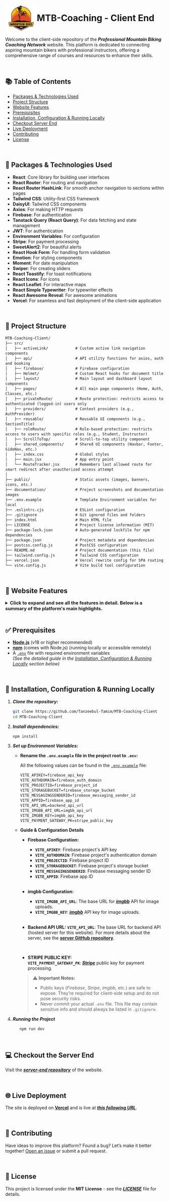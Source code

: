 <h1 style="display: flex; align-items: center;">
    <img src="./documentation/logo.png" alt="Logo" width="100"/>
    <span>MTB-Coaching - Client End</span>
</h1>

Welcome to the client-side repository of the **_Professional Mountain Biking Coaching Network_** website. This platform is dedicated to connecting aspiring mountain bikers with professional instructors, offering a comprehensive range of courses and resources to enhance their skills.

<br>

## 📚 Table of Contents
- [Packages & Technologies Used](#-packages--technologies-used)
- [Project Structure](#-project-structure)
- [Website Features](#-website-features)
- [Prerequisites](#-prerequisites)
- [Installation, Configuration & Running Locally](#-installation-configuration--running-locally)
- [Checkout Server End](#-checkout-the-server-end)
- [Live Deployment](#-live-deployment)
- [Contributing](#-contributing)
- [License](#-license)

<br>

## 🧰 Packages & Technologies Used

- **React**: Core library for building user interfaces
- **React Router**: For routing and navigation
- **React Router HashLink**: For smooth anchor navigation to sections within pages
- **Tailwind CSS**: Utility-first CSS framework
- **DaisyUI**: Tailwind CSS components
- **Axios**: For making HTTP requests
- **Firebase**: For authentication
- **Tanstack Query (React Query)**: For data fetching and state management
- **JWT**: For authentication
- **Environment Variables**: For configuration
- **Stripe**: For payment processing
- **SweetAlert2**: For beautiful alerts
- **React Hook Form**: For handling form validation
- **Emotion**: For styling components
- **Moment**: For date manipulation
- **Swiper**: For creating sliders
- **React Toastify**: For toast notifications
- **React Icons**: For icons
- **React Leaflet**: For interactive maps
- **React Simple Typewriter**: For typewriter effects
- **React Awesome Reveal**: For awesome animations
- **Vercel**: For seamless and fast deployment of the client-side application

<br>

## 📁 Project Structure

```
MTB-Coaching-Client/
├── src/                       
│   ├── activeLink/            # Custom active link navigation components
│   ├── api/                   # API utility functions for axios, auth and booking
│   ├── firebase/              # Firebase configuration
│   ├── Helmet/                # Custom React hooks for document title
│   ├── layout/                # Main layout and dashboard layout components
│   ├── pages/                 # All main page components (Home, Auth, Classes, etc.)
│   ├── privateRoute/          # Route protection: restricts access to authenticated (logged-in) users only
│   ├── providers/             # Context providers (e.g., AuthProvider)
│   ├── reusable/              # Reusable UI components (e.g., SectionTitle)
│   ├── roleRoute/             # Role-based protection: restricts access to users with specific roles (e.g., Student, Instructor)
│   ├── ScrollToTop/           # Scroll-to-top utility component
│   ├── shared_components/     # Shared UI components (Navbar, Footer, SideNav, etc.)
│   ├── index.css              # Global styles
│   ├── main.jsx               # App entry point
│   └── RouteTracker.jsx       # Remembers last allowed route for smart redirect after unauthorized access attempt
│
├── public/                    # Static assets (images, banners, icons, etc.)
├── documentation/             # Project screenshots and documentation images
├── .env.example               # Template Environment variables for local 
├── .eslintrc.cjs              # ESLint configuration
├── .gitignore                 # Git ignored files and folders
├── index.html                 # Main HTML file
├── LICENSE                    # Project license information (MIT)
├── package-lock.json          # Auto-generated lockfile for npm dependencies
├── package.json               # Project metadata and dependencies
├── postcss.config.js          # PostCSS configuration
├── README.md                  # Project documentation (this file)
├── tailwind.config.js         # Tailwind CSS configuration
├── vercel.json                # Vercel rewrite config for SPA routing
└── vite.config.js             # Vite build tool configuration
```

<br>

## 🚀 Website Features

<details>
<summary>
   <span style="font-size:1.05em; font-weight:bold;">
      Click to expand and see all the features in detail. Below is a summary of the platform's main highlights.
   </span>
</summary>
</summary>

<br>


- ***Visually Appealing Design:*** The website is designed with a unique and visually appealing layout, ensuring proper alignment, color contrast, and customization of component libraries.
   <p align="center">
      <img src="documentation/visually-appealing-design.png" width="750" alt="Banner"/>
   </p>

<br>

- ***Dynamic Home Page:*** Includes a slider, typewriter animation, popular instructors/courses, and embedded YouTube bike hack videos.
   <p align="center">
      <img src="documentation/dynamic-home-page.png" width="650" alt="Home 1"/>
   </p>

<br>

- ***Footer:*** A meaningful footer is present on all pages except dashboard, including a mini map, ensuring consistency and providing essential links or information.
   <p align="center">
      <img src="documentation/footer.png" width="750" alt="Banner"/>
   </p>

<br>

- ***Responsive Design:*** The entire website is built to be mobile-friendly and adapts seamlessly to smartphones.
   <p align="center">
      <img src="documentation/responsive.png" width="300" alt="Home 1"/>
   </p>

<br>

- ***Authentication:*** Users can register as instructors or students and log in using their registered email and password or social accounts.
   - ***Register:***
      - ***As Student:***
         <p align="center">
            <img src="documentation/registration-1.png" width="750"  alt="Student Registration"/>
         </p>

      - ***As Instructor:***
         <p align="center">
            <img src="documentation/registration-2.png" width="750"  alt="Student Registration"/>
         </p>

      - Both students and instructors can register by providing their name, email, contact number, address, gender, password, and a profile image.
      - Passwords must meet security requirements (minimum length, uppercase, digit, special character).
      - After registration, a verification email is sent to activate the account.

  <br>

  - ***Email Verification:***
      <p align="center">
         <img src="documentation/email-verification.png" width="750" alt="Login1"/>
      </p>
      <p align="center">
         <img src="documentation/email-verification-mail.png" width="750" alt="Login1"/>
      </p>

      - After registration, a verification email is sent to the user's email address.
      - Users must verify their email before they can log in.
      - If a user tries to log in without verifying their email, they will be prompted to verify first and logged out automatically.
      - A success message is shown after registration, instructing users to check their email for the verification link.

    <br>

   - ***Login:***
      <p align="center">
         <img src="documentation/login.png" width="750" alt="Login1"/>
      </p>

      - Captcha validation is required for login to enhance security.
      - Social login options ***(Google and Facebook)*** are also available for quick access.
      - Only users with verified emails can log in.

  <br>

  - ***Password Reset:***
      - ***Forgot Password:***
         <p align="center">
            <img src="documentation/password-reset.png" width="750" alt="Login1"/>
         </p>
         <p align="center">
            <img src="documentation/password-reset-mail.png" width="750" alt="Login1"/>
         </p>

         - Users can reset their password by clicking ***`Forgot password?`*** and entering their registered email.
         - A password reset email is sent to the user's registered email address which allows users to set a new password securely.

         <br>
      
      - ***Change Password:***
         <p align="center">
            <img src="documentation/change-password.png" width="750" alt="Login1"/>
         </p>     
         
         - Users can also update their password directly from their user dashboard after logging in.
      
   <br>

   - ***Social Authentication:***
      - ***Login with Google Account:***
         <p align="center">
            <img src="documentation/gmail-authentication.png" width="750" alt="Login1"/>
         </p>

      - ***Login with Facebook Account:***
         <p align="center">
            <img src="documentation/facebook-authentication.png" width="750" alt="Login1"/>
         </p>

         > **⚠️ Note:** <br>
         > Facebook login may not return your email or profile picture due to Facebook API limitations, especially because the app is not published since it's a practice project (business verification required). This is a Facebook/Meta restriction, not a bug in this app.
   
   <br>

   - ***Access Control:***
      - ***Private Routes:*** Dashboard and instructors' walls are protected and only accessible to authenticated users (requires signing in). Unauthenticated users are automatically redirected to the login page.

      <p align="center">
         <img src="documentation/private-route.gif" width="750" alt="Login1"/>
      </p>     
         
      <br>

      - ***Role-Based Routes:*** Some routes are further restricted based on user roles (e.g., only instructors can access course creation pages, only students can access payment pages). Unauthorized users are redirected and shown an appropriate message.

      <p align="center">
         <img src="documentation/role-route.gif" width="750" alt="Login1"/>
      </p>     

<br>

- ***Instructors Page:*** Users can search for instructors, view their name, email, and the number of courses they have taken. Users can also visit the instructors' individual walls for more detailed information.
  <p align="center">
     <img src="documentation/instructors.png" width="750" alt="Home 1"/>
  </p>

<br>

- ***Instructor's Wall:*** Separate dedicated page for each instructor to showcase all the courses offered by them.
   <p align="center">
   <img src="documentation/instructors-wall.png" width="750" alt="Home 1"/>
   </p>

<br>
  
- ***Courses Page:*** Users can search for courses, check seat status, view price details, see the instructor's name, and the course name. The page also allows users to book courses directly.
  <p align="center">
     <img src="documentation/courses.png" width="750" alt="Home 1"/>
  </p>

<br>

- ***Interactive Dashboard:*** Separate dashboards for students and instructors.
   <br>

  - ***Student Dashboard:*** 

    - ***User  Profile:*** View and update personal information, including password change.
      <p align="center">
         <img src="documentation/user-profile-s.png" width="850" alt="Home 1"/>
      </p>
      <p align="center">
         <img src="documentation/update-profile-s.png" width="850" alt="Home 1"/>
      </p>

      <br>

    - ***Booked Courses:*** Shows unpaid courses with basic details and cancellation options.
      <p align="center">
         <img src="documentation/booked-courses.png" width="850" alt="Home 1"/>
      </p>

      <br>

    - ***Enrolled Courses:*** Displays all paid and enrolled courses.
      <p align="center">
         <img src="documentation/enrolled-courses.png" width="850" alt="Home 1"/>
      </p>

      <br>

    - ***Payment Methods:*** Allows students to make secure payments via Stripe.
      <p align="center">
         <img src="documentation/payment.gif" width="850" alt="Home 1"/>
      </p>

      <br>

    - ***Payment History:*** Track transaction details, including status and timestamps.
      <p align="center">
         <img src="documentation/payment-history.png" width="850" alt="Home 1"/>
      </p>

   <br>

   - ***Instructor Dashboard:***

      - ***User  Profile:*** View and update personal information, including password change.
         <p align="center">
            <img src="documentation/user-profile-i.png" width="850" alt="Home 1"/>
         </p>
         <p align="center">
            <img src="documentation/update-profile-i.png" width="850" alt="Home 1"/>
         </p>

      <br>

      - ***My Wall (Instructor's public profile):***
         <p align="center">
            <img src="documentation/my-wall.png" width="850" alt="Instructor Wall"/>
         </p>

         - Instructors can access their own public profile page directly from their dashboard.
         - The instructor's wall cover image can be updated from the profile page in the dashboard.
         - Notice that instructors don't have a "Book Course" button on their own wall, unlike what students see on instructor profiles.

      <br>

      - ***Add a Course:*** A detailed form to create and publish new courses.
         <p align="center">
            <img src="documentation/add-a-course.png" width="850" alt="Home 1"/>
         </p>

      <br>

      - ***My Offered Courses:*** Lists all courses created by the instructor.
         <p align="center">
            <img src="documentation/my-courses.png" width="850" alt="Home 1"/>
         </p>   

      <br>

      - ***My Students:*** View and search all students enrolled in a specific course offered by the instructor.
         <p align="center">
            <img src="documentation/my-students.png" width="850" alt="Home 1"/>
         </p>   

         Instantly filter students using the integrated search feature by: 
         - Name
         - Email
         - Contact number

<br>

- ***Email System:*** This site supports transactional email notifications (such as enrollment confirmations and payment receipts) for users. This feature is implemented on the server side.

   <p align="center">
      <img src="https://raw.githubusercontent.com/Tanzeebul-Tamim/MTB-Coaching-Server/refs/heads/main/public/mail.png" width="850" alt="Banner"/>
   </p>
   
   For details, see the [**_Email System_ section in the server documentation**](https://github.com/Tanzeebul-Tamim/MTB-Coaching-Server#-email-system).

<br>

- ***404 Page:*** A custom 404 page is created with an added GIF, enhancing the user experience in case of page not found errors.
   <p align="center">
      <img src="documentation/not-found-404.gif" width="850" alt="Banner"/>
   </p>

<br>

- ***About Us Page:*** This page provides information about the website's purpose and other relevant details, helping users understand the mission and vision of the platform.
  <p align="center">
     <img src="documentation/about-us.png" width="750" alt="Home 1"/>
  </p>

<br>

- ***Legal Information Page:*** This page presents all legal information in a visually appealing, organized, and accessible format. Each section is directly accessible via anchor links from the site footer for user convenience.
   <p align="center">
     <img src="documentation/legal.png" width="750" alt="Legal Page"/>
   </p>


   - **Privacy Policy:** Clear explanation of how user data (e.g., Google login) is handled and protected. No tracking or data sharing involved.
   - **Terms of Service:** Describes the non-commercial, educational nature of the project and usage limitations.
   - **User Data Deletion:** Provides a simple manual process to request data removal via email.
   - **Cookie Notice:** Discloses use of essential cookies for authentication only — no analytics or tracking.

</details>

<br>

## ✅ Prerequisites

- [**Node.js**](https://nodejs.org/) (v18 or higher recommended)
- [**npm**](https://www.npmjs.com/) (comes with Node.js) (running locally or accessible remotely)
- A [`.env`](./.env.example) file with required environment variables  
  _(See the detailed guide in the [Installation, Configuration & Running Locally](#-installation-configuration--running-locally) section below)_

<br>

## 🔧 Installation, Configuration & Running Locally

1. **_Clone the repository:_**
   ```sh
   git clone https://github.com/Tanzeebul-Tamim/MTB-Coaching-Client
   cd MTB-Coaching-Client
   ```

2. **_Install dependencies:_**
   ```sh
   npm install
   ```

3. **_Set up Environment Variables:_**

    - **Rename the `.env.example` file in the project root to `.env`:**

        All the following values can be found in the [`.env.example`](./.env.example) file:

        ```env
        VITE_APIKEY=firebase_api_key
        VITE_AUTHDOMAIN=firebase_auth_domain
        VITE_PROJECTID=firebase_project_id
        VITE_STORAGEBUCKET=firebase_storage_bucket
        VITE_MESSAGINGSENDERID=firebase_messaging_sender_id
        VITE_APPID=firebase_app_id
        VITE_API_URL=backend_api_url
        VITE_IMGBB_API_URL=imgbb_api_url
        VITE_IMGBB_KEY=imgbb_api_key
        VITE_PAYMENT_GATEWAY_PK=stripe_public_key
        ```

    - **Guide & Configuration Details**

        - **Firebase Configuration:**
            - **`VITE_APIKEY`**: Firebase project's API key
            - **`VITE_AUTHDOMAIN`**: Firebase project's authentication domain
            - **`VITE_PROJECTID`**: Firebase project ID
            - **`VITE_STORAGEBUCKET`**: Firebase project's storage bucket
            - **`VITE_MESSAGINGSENDERID`**: Firebase messaging sender ID
            - **`VITE_APPID`**: Firebase app ID
            <br>        

        - **imgbb Configuration:**
            
            - **`VITE_IMGBB_API_URL`**: The base URL for [**_imgbb_**](https://imgbb.com/) API for image uploads.
            - **`VITE_IMGBB_KEY`**: [**_imgbb_**](https://imgbb.com/) API key for image uploads.
            <br>

         - **Backend API URL:**
            **`VITE_API_URL`**: The base URL for backend API (hosted server for this website).
            For more details about the server, see the [**server GitHub repository**](https://github.com/Tanzeebul-Tamim/MTB-Coaching-Server).
            
            <br>

        - **STRIPE PUBLIC KEY:**            
            **`VITE_PAYMENT_GATEWAY_PK`**: [**_Stripe_**](https://stripe.com/) public key for payment processing.
            <br>

        > ⚠️ **Important Notes:** <br>
        > - Public keys (_Firebase_, _Stripe_, _imgbb_, etc.) are safe to expose. They’re required for client-side setup and do not pose security risks.
        > - Never commit your actual `.env` file. This file may contain sensitive info and should always be listed in `.gitignore`.


4. **_Running the Project_**

   ```sh
      npm run dev
   ```

<br>

## 💻 Checkout the Server End
Visit the [**_server-end repository_**](https://github.com/Tanzeebul-Tamim/MTB-Coaching-Server) of the website.

<br>

## 🌐 Live Deployment

The site is deployed on [**Vercel**](https://vercel.com/) and is live at [***this following URL***](https://mtbcoachingnetwork.vercel.app/).

<br>

## 🤝 Contributing

Have ideas to improve this platform? Found a bug?
Let’s make it better together! [Open an issue](https://github.com/Tanzeebul-Tamim/MTB-Coaching-Client/issues) or submit a pull request.

<br>

## 📄 License
This project is licensed under the **MIT License** - see the [**_LICENSE_**](LICENSE) file for details.
